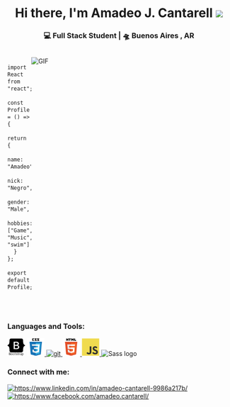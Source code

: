 <div align="center">
   
   <h1>
      Hi there, I'm Amadeo J. Cantarell <img src="https://media.giphy.com/media/hvRJCLFzcasrR4ia7z/giphy.gif" width="30px">
   </h1> 
</div>

<div align="center">
<h3>💻 Full Stack Student | 🛸 Buenos Aires , AR</h3>
</div>

<br>

<img align="right" alt="GIF" src="https://github.com/abhisheknaiidu/abhisheknaiidu/blob/master/code.gif?raw=true" width="450" height="320" />

```tsx
import React from "react";

const Profile = () => {
  return {
      name: "Amadeo",
      nick: "Negro",
      gender: "Male",
      hobbies: ["Game", "Music", "swim"]
  }
};

export default Profile;
```
<br><br>
<h3 align="left">Languages and Tools:</h3>
<p align="left"> <a href="https://getbootstrap.com" target="_blank" rel="noreferrer"> <img src="https://raw.githubusercontent.com/devicons/devicon/master/icons/bootstrap/bootstrap-plain-wordmark.svg" alt="bootstrap" width="40" height="40"/></a> 
                 <a href="https://www.w3schools.com/css/" target="_blank" rel="noreferrer"> <img src="https://raw.githubusercontent.com/devicons/devicon/master/icons/css3/css3-original-wordmark.svg" alt="css3" width="40" height="40"/> </a> 
                 <a href="https://git-scm.com/" target="_blank" rel="noreferrer"> <img src="https://www.vectorlogo.zone/logos/git-scm/git-scm-icon.svg" alt="git" width="40" height="40"/> </a> 
                 <a href="https://www.w3.org/html/" target="_blank" rel="noreferrer"> <img src="https://raw.githubusercontent.com/devicons/devicon/master/icons/html5/html5-original-wordmark.svg" alt="html5" width="40" height="40"/> </a> 
                 <a href="https://developer.mozilla.org/en-US/docs/Web/JavaScript" target="_blank" rel="noreferrer"> <img src="https://raw.githubusercontent.com/devicons/devicon/master/icons/javascript/javascript-original.svg" alt="javascript" width="40" height="40"/> </a> <img alt="Sass logo" src="https://camo.githubusercontent.com/d9ac5c4a159b0548b3c25ee46ff5aa20f7c9fb348f74c2af1ed4e06e121325ff/68747470733a2f2f7261776769742e636f6d2f736173732f736173732d736974652f6d61737465722f736f757263652f6173736574732f696d672f6c6f676f732f6c6f676f2e737667"   width="50" height="40"/>
</p>


<div>
   <h3 align="left">Connect with me:</h3>
   <p align="left" >
      <a href="https://www.linkedin.com/in/amadeo-cantarell-9986a217b/" target="blank"><img align="center" src="https://raw.githubusercontent.com/rahuldkjain/github-profile-readme-generator/master/src/images/icons/Social/linked-in-alt.svg" alt="https://www.linkedin.com/in/amadeo-cantarell-9986a217b/" height="30" width="40" />
      </a>
<a href="https://www.facebook.com/amadeo.cantarell/" target="blank"><img align="center" src="https://raw.githubusercontent.com/rahuldkjain/github-profile-readme-generator/master/src/images/icons/Social/facebook.svg" alt="https://www.facebook.com/amadeo.cantarell/" height="30" width="40" />
      </a>
</p>
</div>








